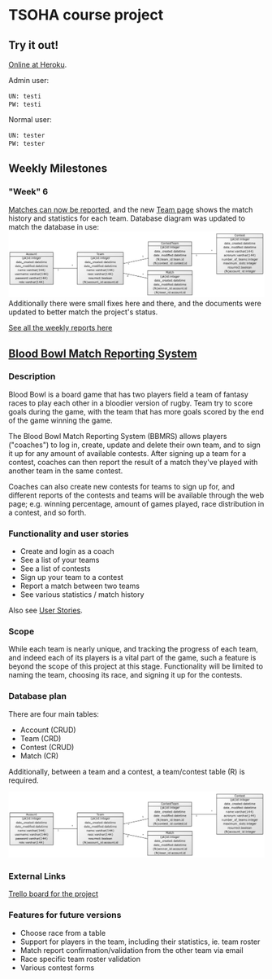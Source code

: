 # TSOHA course project

## Try it out!
[Online at Heroku](http://bb-mrs.herokuapp.com/).

Admin user:
```
UN: testi 
PW: testi
```
Normal user:
```
UN: tester
PW: tester
```

## Weekly Milestones
### "Week" 6
[Matches can now be reported](http://bb-mrs.herokuapp.com/match/new), and the new [Team page](http://bb-mrs.herokuapp.com/teams/details_1) shows the match history and statistics for each team.
Database diagram was updated to match the database in use:
![db diagram](https://github.com/Granigan/BBMRS/blob/master/documentation/images/db_diagram2.png)
Additionally there were small fixes here and there, and the documents were updated to better match the project's status.

[See all the weekly reports here](https://github.com/Granigan/BBMRS/blob/master/documentation/weekly_progress.md)


## [Blood Bowl Match Reporting System](http://bb-mrs.herokuapp.com/)
### Description
Blood Bowl is a board game that has two players field a team of fantasy races to play each other in a bloodier version of rugby. Team try to score goals during the game, with the team that has more goals scored by the end of the game winning the game.

The Blood Bowl Match Reporting System (BBMRS) allows players ("coaches") to log in, create, update and delete their own team, and to sign it up for any amount of available contests. After signing up a team for a contest, coaches can then report the result of a match they've played with another team in the same contest.

Coaches can also create new contests for teams to sign up for, and different reports of the contests and teams will be available through the web page; e.g. winning percentage, amount of games played, race distribution in a contest, and so forth.

### Functionality and user stories
- Create and login as a coach
- See a list of your teams
- See a list of contests
- Sign up your team to a contest
- Report a match between two teams
- See various statistics / match history

Also see [User Stories](https://github.com/Granigan/BBMRS/blob/master/documentation/user_stories.md).

### Scope
While each team is nearly unique, and tracking the progress of each team, and indeed each of its players is a vital part of the game, such a feature is beyond the scope of this project at this stage. Functionality will be limited to naming the team, choosing its race, and signing it up for the contests.

### Database plan
There are four main tables:
- Account (CRUD)
- Team (CRD)
- Contest (CRUD)
- Match (CR)

Additionally, between a team and a contest, a team/contest table (R) is required.

![db diagram](https://github.com/Granigan/BBMRS/blob/master/documentation/images/db_diagram2.png)

### External Links
[Trello board for the project](https://trello.com/b/s6HjD0UO/tsoha-project-match-reporting-system-blood-bowl)


### Features for future versions
- Choose race from a table
- Support for players in the team, including their statistics, ie. team roster
- Match report confirmation/validation from the other team via email
- Race specific team roster validation
- Various contest forms
